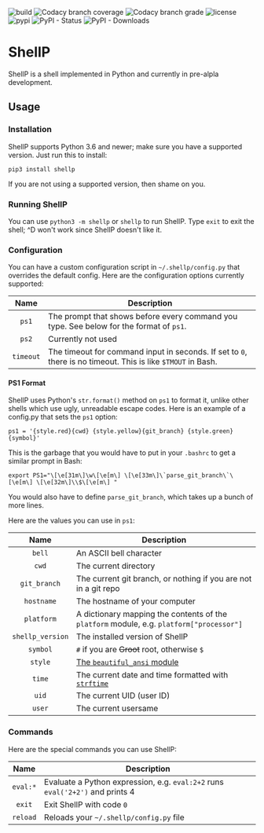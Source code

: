 ![build](https://img.shields.io/travis/dullbananas/shellp/develop.svg)
![Codacy branch coverage](https://img.shields.io/codacy/coverage/0d67da41aecc427d82b8a0e7b6747f83/develop.svg)
![Codacy branch grade](https://img.shields.io/codacy/grade/0d67da41aecc427d82b8a0e7b6747f83/develop.svg)
![license](https://img.shields.io/github/license/dullbananas/shellp.svg?color=blue)
![pypi](https://img.shields.io/pypi/v/shellp.svg?color=blue)
![PyPI - Status](https://img.shields.io/pypi/status/shellp.svg?color=blue)
![PyPI - Downloads](https://img.shields.io/pypi/dm/shellp.svg)

# ShellP
ShellP is a shell implemented in Python and currently in pre-alpla development.

## Usage
### Installation
ShellP supports Python 3.6 and newer; make sure you have a supported version. Just run this to install:
```
pip3 install shellp
```
If you are not using a supported version, then shame on you.
### Running ShellP
You can use `python3 -m shellp` or `shellp` to run ShellP. Type `exit` to exit the shell; ^D won't work since ShellP doesn't like it.
### Configuration
You can have a custom configuration script in `~/.shellp/config.py` that overrides the default config. Here are the configuration options currently supported:

| Name   | Description                                                                             |
| :----: | --------------------------------------------------------------------------------------- |
| `ps1`  | The prompt that shows before every command you type. See below for the format of `ps1`. |
| `ps2`  | Currently not used                                                                      |
| `timeout` | The timeout for command input in seconds. If set to `0`, there is no timeout. This is like `$TMOUT` in Bash. |

#### PS1 Format
ShellP uses Python's `str.format()` method on `ps1` to format it, unlike other shells which use ugly, unreadable escape codes. Here is an example of a config.py that sets the `ps1` option:
```
ps1 = '{style.red}{cwd} {style.yellow}{git_branch} {style.green}{symbol}'
```
This is the garbage that you would have to put in your `.bashrc` to get a similar prompt in Bash:
```
export PS1="\[\e[31m\]\w\[\e[m\] \[\e[33m\]\`parse_git_branch\`\[\e[m\] \[\e[32m\]\\$\[\e[m\] "
```
You would also have to define `parse_git_branch`, which takes up a bunch of more lines.

Here are the values you can use in `ps1`:

| Name             | Description                                                     |
| :--------------: | --------------------------------------------------------------- |
| `bell`           | An ASCII bell character                                         |
| `cwd`            | The current directory                                           |
| `git_branch`     | The current git branch, or nothing if you are not in a git repo |
| `hostname`       | The hostname of your computer                                   |
| `platform` | A dictionary mapping the contents of the `platform` module, e.g. `platform["processor"]` |
| `shellp_version` | The installed version of ShellP                                 |
| `symbol`         | `#` if you are ~~Groot~~ root, otherwise `$`                    |
| `style`          | [The `beautiful_ansi` module](https://github.com/Carrene/beautiful-ansi/blob/master/beautiful_ansi.py) |
| `time` | The current date and time formatted with [`strftime`](http://strftime.org) |
| `uid` | The current UID (user ID) |
| `user` | The current usersame |


### Commands
Here are the special commands you can use ShellP:

| Name | Description |
| :--: | ----------- |
| `eval:*` | Evaluate a Python expression, e.g. `eval:2+2` runs `eval('2+2')` and prints 4 |
| `exit` | Exit ShellP with code `0` |
| `reload` | Reloads your `~/.shellp/config.py` file |
